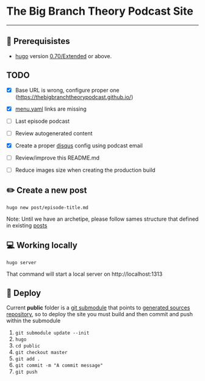 # The Big Branch Theory Podcast Site
---

## :hammer: Prerequisistes

- [hugo](gohugo.io) version [0.70/Extended](https://github.com/gohugoio/hugo/releases) or above.

## TODO

- [x] Base URL is wrong, configure proper one (https://thebigbranchtheorypodcast.github.io/)
- [x] [menu.yaml](data/menu.yaml) links are missing
- [ ] Last episode podcast
- [ ] Review autogenerated content
- [x] Create a proper [disqus](https://disqus.com/) config using podcast email
- [ ] Review/improve this README.md
- [ ] Reduce images size when creating the production build



## :pencil2: Create a new post

`hugo new post/episode-title.md`

Note: Until we have an archetipe, please follow sames structure that defined in existing [posts](content/post)

## :computer: Working locally

`hugo server`

That command will start a local server on http://localhost:1313

## :rocket: Deploy

Current **public** folder is a [git submodule](https://git-scm.com/book/en/v2/Git-Tools-Submodules) that points to [generated sources repository](https://github.com/thebigbranchtheorypodcast/thebigbranchtheorypodcast.github.io), so to deploy the site you must build and then commit and push within the submodule

1. `git submodule update --init`
2. `hugo`
3. `cd public`
4. `git checkout master`
5. `git add .`
6. `git commit -m "A commit message"`
7. `git push`

